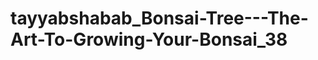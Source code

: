 tayyabshabab_Bonsai-Tree---The-Art-To-Growing-Your-Bonsai_38
============================================================
